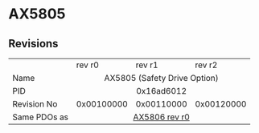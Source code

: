 # AX5805

## Revisions
<table>
<tr>
<td></td>
<td>rev r0</td>
<td>rev r1</td>
<td>rev r2</td>
</tr>
<tr>
<td>Name</td>
<td colspan=3 align="center">AX5805 (Safety Drive Option)</td>
</tr>
<tr>
<td>PID</td>
<td colspan=3 align="center">0x16ad6012</td>
</tr>
<tr>
<td>Revision No</td>
<td>0x00100000</td>
<td>0x00110000</td>
<td>0x00120000</td>
</tr>
<tr>
<td>Same PDOs as</td>
<td colspan=3 align="center"><a href="AX5806.md">AX5806 rev r0</a></td>
</tr>
</table>
